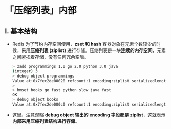# **「压缩列表」内部**

## **I. 基本结构**
- Redis 为了节约内存空间使用，**zset 和 hash** 容器对象在元素个数较少的时候，采用**压缩列表 (ziplist)** 进行存储。压缩列表是一块**连续的内存空间**，元素之间紧挨着存储，没有任何冗余空隙。

    ```bash
    > zadd programmings 1.0 go 2.0 python 3.0 java
    (integer) 3
    > debug object programmings
    Value at:0x7fec2de00020 refcount:1 encoding:ziplist serializedlength:36 lru:6022374 lru_seconds_idle:6 
    >
    > hmset books go fast python slow java fast
    OK
    > debug object books
    Value at:0x7fec2de000c0 refcount:1 encoding:ziplist serializedlength:48 lru:6022478 lru_seconds_idle:1
    ```

- 这里，注意观察 **debug object 输出的 encoding 字段都是 ziplist**，这就表示**内部采用压缩列表结构进行存储**。